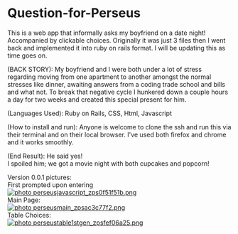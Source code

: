 Question-for-Perseus
====================
This is a web app that informally asks my boyfriend on a date night!
Accompanied by clickable choices. Originally it was just 3 files then
I went back and implemented it into ruby on rails format. I will be updating this
as time goes on.

(BACK STORY): My boyfriend and I were both under a lot of stress regarding 
moving from one apartment to another amongst the normal stresses like dinner, 
awaiting answers from a coding trade school and bills and what not. 
To break that negative cycle I hunkered down a couple
hours a day for two weeks and created this special present for him.

(Languages Used): Ruby on Rails, CSS, Html, Javascript <br>

(How to install and run): Anyone is welcome to clone the ssh and run this via their terminal and on their local browser.
I've used both firefox and chrome and it works smoothly. 

(End Result): He said yes!<br>
I spoiled him; we got a movie night with both cupcakes and popcorn!<br>

Version 0.0.1 pictures:<br>
First prompted upon entering<br>
<a href="http://s20.photobucket.com/user/krystlephoto/media/perseusjavascript_zps0f51f51b.png.html" target="_blank"><img src="http://i20.photobucket.com/albums/b211/krystlephoto/perseusjavascript_zps0f51f51b.png" border="0" alt=" photo perseusjavascript_zps0f51f51b.png"/></a><br>
Main Page:<br>
<a href="http://s20.photobucket.com/user/krystlephoto/media/perseusmain_zpsac3c77f2.png.html" target="_blank"><img src="http://i20.photobucket.com/albums/b211/krystlephoto/perseusmain_zpsac3c77f2.png" border="0" alt=" photo perseusmain_zpsac3c77f2.png"/></a><br>
Table Choices:<br>
<a href="http://s20.photobucket.com/user/krystlephoto/media/perseustable1stgen_zpsfef06a25.png.html" target="_blank"><img src="http://i20.photobucket.com/albums/b211/krystlephoto/perseustable1stgen_zpsfef06a25.png" border="0" alt=" photo perseustable1stgen_zpsfef06a25.png"/></a><br>

